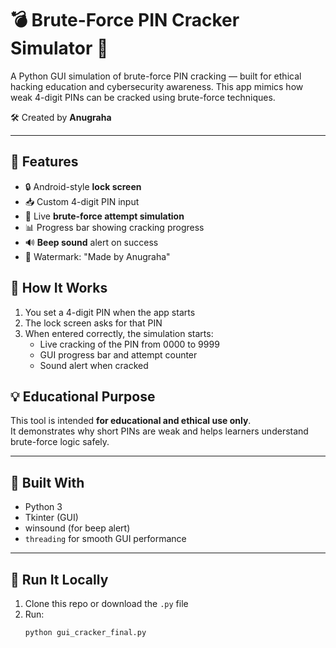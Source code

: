 # 💣 Brute-Force PIN Cracker Simulator 🔐

A Python GUI simulation of brute-force PIN cracking — built for ethical hacking education and cybersecurity awareness. This app mimics how weak 4-digit PINs can be cracked using brute-force techniques.  

🛠️ Created by **Anugraha** 

---

## 🚀 Features

- 🔒 Android-style **lock screen**
- 📥 Custom 4-digit PIN input
- 🧠 Live **brute-force attempt simulation**
- 📊 Progress bar showing cracking progress
- 🔊 **Beep sound** alert on success
- 🪪 Watermark: "Made by Anugraha"

## 🧪 How It Works

1. You set a 4-digit PIN when the app starts
2. The lock screen asks for that PIN
3. When entered correctly, the simulation starts:
   - Live cracking of the PIN from 0000 to 9999
   - GUI progress bar and attempt counter
   - Sound alert when cracked

## 💡 Educational Purpose

This tool is intended **for educational and ethical use only**.  
It demonstrates why short PINs are weak and helps learners understand brute-force logic safely.

---

## 🧰 Built With

- Python 3
- Tkinter (GUI)
- winsound (for beep alert)
- `threading` for smooth GUI performance

---

## 🔧 Run It Locally

1. Clone this repo or download the `.py` file
2. Run:
   ```bash
   python gui_cracker_final.py
